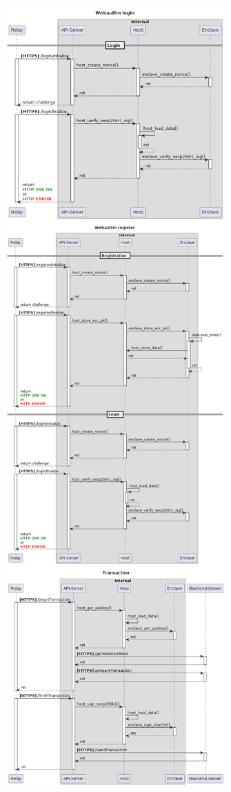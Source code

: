 ![registration](png/puml/login/login.png)
![login](png/puml/register/register.png)
![transaction](png/puml/transaction/Transaction.png)
